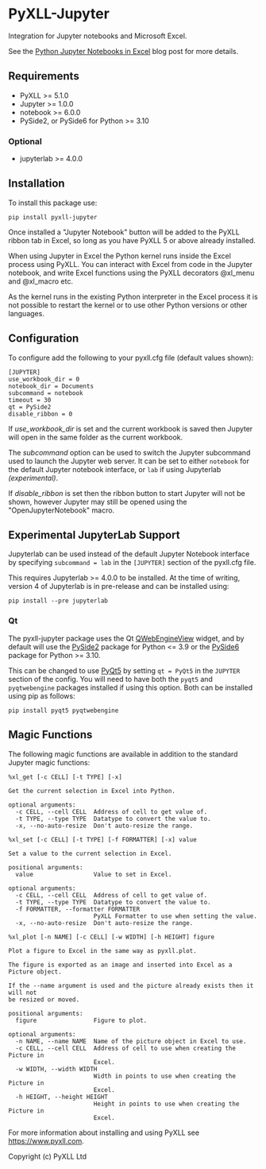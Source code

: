 # PyXLL-Jupyter

Integration for Jupyter notebooks and Microsoft Excel.

See the [Python Jupyter Notebooks in Excel](https://www.pyxll.com/blog/python-jupyter-notebooks-in-excel/) blog post for more details.

## Requirements

- PyXLL >= 5.1.0
- Jupyter >= 1.0.0
- notebook >= 6.0.0
- PySide2, or PySide6 for Python >= 3.10
  
### Optional

- jupyterlab >= 4.0.0

## Installation

To install this package use:

    pip install pyxll-jupyter

Once installed a "Jupyter Notebook" button will be added to the PyXLL ribbon tab in Excel, so
long as you have PyXLL 5 or above already installed.

When using Jupyter in Excel the Python kernel runs inside the Excel process using PyXLL. You
can interact with Excel from code in the Jupyter notebook, and write Excel functions
using the PyXLL decorators @xl_menu and @xl_macro etc.

As the kernel runs in the existing Python interpreter in the Excel process it is not possible
to restart the kernel or to use other Python versions or other languages.

## Configuration

To configure add the following to your pyxll.cfg file (default values shown):

    [JUPYTER]
    use_workbook_dir = 0
    notebook_dir = Documents
    subcommand = notebook
    timeout = 30
    qt = PySide2
    disable_ribbon = 0

If *use_workbook_dir* is set and the current workbook is saved then Jupyter will open in the same folder
as the current workbook.

The *subcommand* option can be used to switch the Jupyter subcommand used to launch the Jupyter web server.
It can be set to either `notebook` for the default Jupyter notebook interface, or `lab` if using Jupyterlab
*(experimental)*.

If *disable_ribbon* is set then the ribbon button to start Jupyter will not be shown, however Jupyter
may still be opened using the "OpenJupyterNotebook" macro.

## Experimental JupyterLab Support

Jupyterlab can be used instead of the default Jupyter Notebook interface by specifying
`subcommand = lab` in the ``[JUPYTER]`` section of the pyxll.cfg file.

This requires Jupyterlab >= 4.0.0 to be installed. At the time of writing, version 4 of Jupyterlab is in
pre-release and can be installed using:

    pip install --pre jupyterlab

### Qt

The pyxll-jupyter package uses the Qt [QWebEngineView](https://doc.qt.io/qt-5/qwebengineview.html) widget, and by
default will use the [PySide2](https://pypi.org/project/PySide2/) package for Python <= 3.9 or
the [PySide6](https://pypi.org/project/PySide6/) package for Python >= 3.10.

This can be changed to use [PyQt5](https://www.riverbankcomputing.com/software/pyqt/) by setting `qt = PyQt5` in
the `JUPYTER` section of the config. You will need to have both the `pyqt5` and `pyqtwebengine` packages installed
if using this option. Both can be installed using pip as follows:

    pip install pyqt5 pyqtwebengine

## Magic Functions

The following magic functions are available in addition to the standard Jupyter magic functions:

```
%xl_get [-c CELL] [-t TYPE] [-x]

Get the current selection in Excel into Python.

optional arguments:
  -c CELL, --cell CELL  Address of cell to get value of.
  -t TYPE, --type TYPE  Datatype to convert the value to.
  -x, --no-auto-resize  Don't auto-resize the range.
```

```
%xl_set [-c CELL] [-t TYPE] [-f FORMATTER] [-x] value

Set a value to the current selection in Excel.

positional arguments:
  value                 Value to set in Excel.

optional arguments:
  -c CELL, --cell CELL  Address of cell to get value of.
  -t TYPE, --type TYPE  Datatype to convert the value to.
  -f FORMATTER, --formatter FORMATTER
                        PyXLL Formatter to use when setting the value.
  -x, --no-auto-resize  Don't auto-resize the range.
```

```
%xl_plot [-n NAME] [-c CELL] [-w WIDTH] [-h HEIGHT] figure

Plot a figure to Excel in the same way as pyxll.plot.

The figure is exported as an image and inserted into Excel as a Picture object.

If the --name argument is used and the picture already exists then it will not
be resized or moved.

positional arguments:
  figure                Figure to plot.

optional arguments:
  -n NAME, --name NAME  Name of the picture object in Excel to use.
  -c CELL, --cell CELL  Address of cell to use when creating the Picture in
                        Excel.
  -w WIDTH, --width WIDTH
                        Width in points to use when creating the Picture in
                        Excel.
  -h HEIGHT, --height HEIGHT
                        Height in points to use when creating the Picture in
                        Excel.
```

For more information about installing and using PyXLL see https://www.pyxll.com.

Copyright (c) PyXLL Ltd
